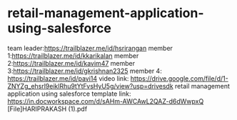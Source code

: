 # retail-management-application-using-salesforce 
team leader:https://trailblazer.me/id/hsrirangan
member 1:https://trailblazer.me/id/kkarikalan
member 2:https://trailblazer.me/id/kavim47 member 3:https://trailblazer.me/id/gkrishnan2325
member 4: https://trailblazer.me/id/pavi14 video link:
https://drive.google.com/file/d/1-ZNYZg_ehsrl9eiklRhu9tYtFvsHyU5g/view?usp=drivesdk
 retail management application using salesforce 
template link: https://in.docworkspace.com/d/sAHm-AWCAwL2QAZ-d6dWwpxQ
[File]HARIPRAKASH  (1).pdf 
